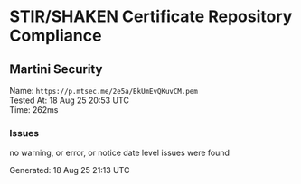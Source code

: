 # STIR/SHAKEN Certificate Repository Compliance

## Martini Security

Name: `https://p.mtsec.me/2e5a/BkUmEvQKuvCM.pem`\
Tested At: 18 Aug 25 20:53 UTC\
Time: 262ms

### Issues

no warning, or error, or notice date level issues were found

Generated: 18 Aug 25 21:13 UTC